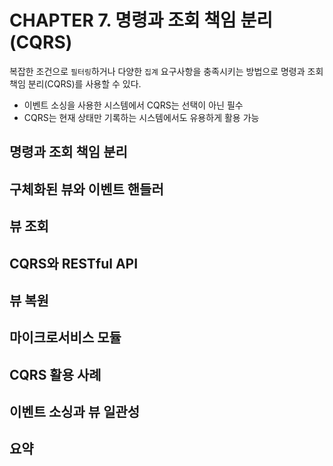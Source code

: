 # CHAPTER 7. 명령과 조회 책임 분리(CQRS)

복잡한 조건으로 `필터링`하거나 다양한 `집계` 요구사항을 충족시키는 방법으로 명령과 조회 책임 분리(CQRS)를 사용할 수 있다.
- 이벤트 소싱을 사용한 시스템에서 CQRS는 선택이 아닌 필수
- CQRS는 현재 상태만 기록하는 시스템에서도 유용하게 활용 가능

## 명령과 조회 책임 분리

## 구체화된 뷰와 이벤트 핸들러

## 뷰 조회

## CQRS와 RESTful API

## 뷰 복원

## 마이크로서비스 모듈

## CQRS 활용 사례

## 이벤트 소싱과 뷰 일관성

## 요약
